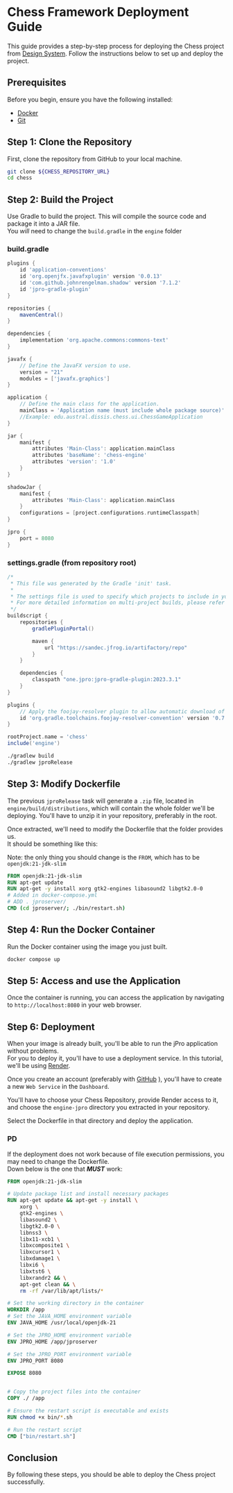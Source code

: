# Chess Framework Deployment Guide

This guide provides a step-by-step process for deploying the Chess project from [Design System](https://github.com/austral-ingsis-classroom/chess-template). Follow the instructions below to set up and deploy the project.

## Prerequisites

Before you begin, ensure you have the following installed:
- [Docker](https://www.docker.com)
- [Git](https://git-scm.com)

## Step 1: Clone the Repository

First, clone the repository from GitHub to your local machine.

```bash
git clone ${CHESS_REPOSITORY_URL}
cd chess
```

## Step 2: Build the Project

Use Gradle to build the project. This will compile the source code and package it into a JAR file.\
You _will_ need to change the `build.gradle` in the `engine` folder

### build.gradle
```groovy
plugins {
    id 'application-conventions'
    id 'org.openjfx.javafxplugin' version '0.0.13'
    id 'com.github.johnrengelman.shadow' version '7.1.2'
    id 'jpro-gradle-plugin'
}

repositories {
    mavenCentral()
}

dependencies {
    implementation 'org.apache.commons:commons-text'
}

javafx {
    // Define the JavaFX version to use.
    version = "21"
    modules = ['javafx.graphics']
}

application {
    // Define the main class for the application.
    mainClass = 'Application name (must include whole package source)'
    //Example: edu.austral.dissis.chess.ui.ChessGameApplication
}

jar {
    manifest {
        attributes 'Main-Class': application.mainClass
        attributes 'baseName': 'chess-engine'
        attributes 'version': '1.0'
    }
}

shadowJar {
    manifest {
        attributes 'Main-Class': application.mainClass
    }
    configurations = [project.configurations.runtimeClasspath]
}

jpro {
    port = 8080
}
```

### settings.gradle (from repository root)
```groovy
/*
 * This file was generated by the Gradle 'init' task.
 *
 * The settings file is used to specify which projects to include in your build.
 * For more detailed information on multi-project builds, please refer to https://docs.gradle.org/8.6/userguide/multi_project_builds.html in the Gradle documentation.
 */
buildscript {
    repositories {
        gradlePluginPortal()

        maven {
            url "https://sandec.jfrog.io/artifactory/repo"
        }
    }

    dependencies {
        classpath "one.jpro:jpro-gradle-plugin:2023.3.1"
    }
}

plugins {
    // Apply the foojay-resolver plugin to allow automatic download of JDKs
    id 'org.gradle.toolchains.foojay-resolver-convention' version '0.7.0'
}

rootProject.name = 'chess'
include('engine')

```


```bash
./gradlew build
./gradlew jproRelease
```

## Step 3: Modify Dockerfile
The previous `jproRelease` task will generate a `.zip` file, located in `engine/build/distributions`, which will contain the whole folder we'll be deploying.
You'll have to unzip it in your repository, preferably in the root.

Once extracted, we'll need to modify the Dockerfile that the folder provides us.\
It should be something like this:

Note: the only thing you should change is the ``FROM``, which has to be `openjdk:21-jdk-slim`
```Dockerfile
FROM openjdk:21-jdk-slim
RUN apt-get update
RUN apt-get -y install xorg gtk2-engines libasound2 libgtk2.0-0
# Added in docker-compose.yml 
# ADD . jproserver/
CMD (cd jproserver/; ./bin/restart.sh)
```

## Step 4: Run the Docker Container

Run the Docker container using the image you just built.

```bash
docker compose up
```

## Step 5: Access and use the Application

Once the container is running, you can access the application by navigating to `http://localhost:8080` in your web browser.

## Step 6: Deployment

When your image is already built, you'll be able to run the jPro application without problems. \
For you to deploy it, you'll have to use a deployment service. In this tutorial, we'll be using [Render](https://render.com).

Once you create an account (preferably with [GitHub](https://github.com) ), you'll have to create a new `Web Service` in the ``Dashboard``.

You'll have to choose your Chess Repository, provide Render access to it, and choose the ``engine-jpro`` directory you extracted in your repository.

Select the Dockerfile in that directory and deploy the application.

### PD 
If the deployment does not work because of file execution permissions, you may need to change the Dockerfile.\
Down below is the one that **_MUST_** work:


```Dockerfile
FROM openjdk:21-jdk-slim

# Update package list and install necessary packages
RUN apt-get update && apt-get -y install \
    xorg \
    gtk2-engines \
    libasound2 \
    libgtk2.0-0 \
    libnss3 \
    libx11-xcb1 \
    libxcomposite1 \
    libxcursor1 \
    libxdamage1 \
    libxi6 \
    libxtst6 \
    libxrandr2 && \
    apt-get clean && \
    rm -rf /var/lib/apt/lists/*

# Set the working directory in the container
WORKDIR /app
# Set the JAVA_HOME environment variable
ENV JAVA_HOME /usr/local/openjdk-21

# Set the JPRO_HOME environment variable
ENV JPRO_HOME /app/jproserver

# Set the JPRO_PORT environment variable
ENV JPRO_PORT 8080

EXPOSE 8080


# Copy the project files into the container
COPY ./ /app

# Ensure the restart script is executable and exists
RUN chmod +x bin/*.sh

# Run the restart script
CMD ["bin/restart.sh"]
```


## Conclusion

By following these steps, you should be able to deploy the Chess project successfully.
